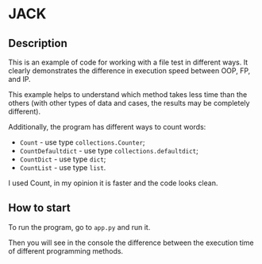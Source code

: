 # JACK
## Description
This is an example of code for working with a file test in different ways. It clearly demonstrates the difference in execution speed between OOP, FP, and IP.

This example helps to understand which method takes less time than the others (with other types of data and cases, the results may be completely different).

Additionally, the program has different ways to count words:
- `Count` - use type `collections.Counter`;
- `CountDefaultdict` - use type `collections.defaultdict`;
- `CountDict` - use type `dict`;
- `CountList` - use type `list`.

I used Count, in my opinion it is faster and the code looks clean.

## How to start
To run the program, go to `app.py` and run it.

Then you will see in the console the difference between the execution time of different programming methods.
